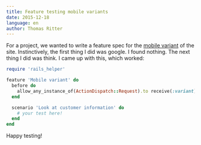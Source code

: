 ```yaml
---
title: Feature testing mobile variants
date: 2015-12-18
language: en
author: Thomas Ritter
---
```


For a project, we wanted to write a feature spec for the [mobile variant](http://guides.rubyonrails.org/4_1_release_notes.html#action-pack-variants) of the site. Instinctively, the first thing I did was google. I found nothing. The next thing I did was think. I came up with this, which worked:

```ruby
require 'rails_helper'

feature 'Mobile variant' do
  before do
    allow_any_instance_of(ActionDispatch::Request).to receive(:variant).and_return([:mobile])
  end

  scenario 'Look at customer information' do
    # your test here!
  end
end
```

Happy testing!
